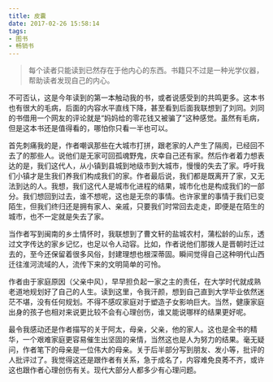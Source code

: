 ```yaml
---
title: 皮囊
date: 2017-02-26 15:58:14
tags:
- 图书
- 畅销书
---
```


> 每个读者只能读到已然存在于他内心的东西。书籍只不过是一种光学仪器，帮助读者发现自己的内心。

不可否认，这是今年读到的第一本触动我的书，或者说感受到的共鸣更多。这本书也有很大的毛病，后面的内容水平直线下降，甚至看到后面我联想到了刘同。刘同的书借用一个网友的评论就是“妈妈给的零花钱又被骗了”这种感觉。虽然有毛病，但是这本书还是值得看的，哪怕你只看一半也可以。

首先刺痛我的是，作者嘲讽那些在大城市打拼，跟老家的人产生了隔阂，已经回不去了的那些人。说他们是无家可回孤魂野鬼，庆幸自己还有家。然后作者着力想表达的是，我们这代人，从小镇到县城到地级市到大城市，慢慢的失去了家。呼吁我们小镇才是生我们养我们构成我们的家。作者最后说，我们都是既离开了家，又无法到达的人。我想，我们这代人是城市化进程的结果，城市化也是构成我们的一部分。我们想回到过去，谁不想呢，这也是无奈的事情。也许家里的事情于我们已变陌生，但我们终归还是拥有家人、亲戚，只要我们时常回去走走，即便是在陌生的城市，也不一定就是失去了家。

当作者写到闽南的乡土情怀时，我联想到了曹文轩的盐城农村，蒲松龄的山东，透过文字传达的家乡记忆，也足以令人动容。比如，作者说他们那拨人是晋朝时迁过去的，至今还保留着很多风俗，封建理想也根深蒂固。瞬间觉得自己这种明代山西迁往淮河流域的人，流传下来的文明简单的可怜。

作者由于家庭原因（父亲中风），早早担负起一家之主的责任，在大学时代就成熟老道地规划好了自己的人生。读到这里，令我汗颜，想到自己直到大学毕业依然迷茫不堪，没有任何规划。不得不感叹家庭对于塑造子女影响巨大。当然，健康家庭出身的孩子也相对来说更比较不会有心理创伤，谁又能说哪样的结果更好呢。

最令我感动还是作者描写的关于阿太，母亲，父亲，他的家人。这也是全书的精华，一个艰难家庭更容易催生出坚固的亲情，当然这也是人为努力的结果。毫无疑问，作者笔下的母亲是一位伟大的母亲。关于后半部分写到朋友、发小等，批评的人批评过了。我觉得这还是跟作者有关系，急于成名了，内容难免良莠不齐，或许这也跟作者心理创伤有关。现代大部分人都多少有心理问题。
